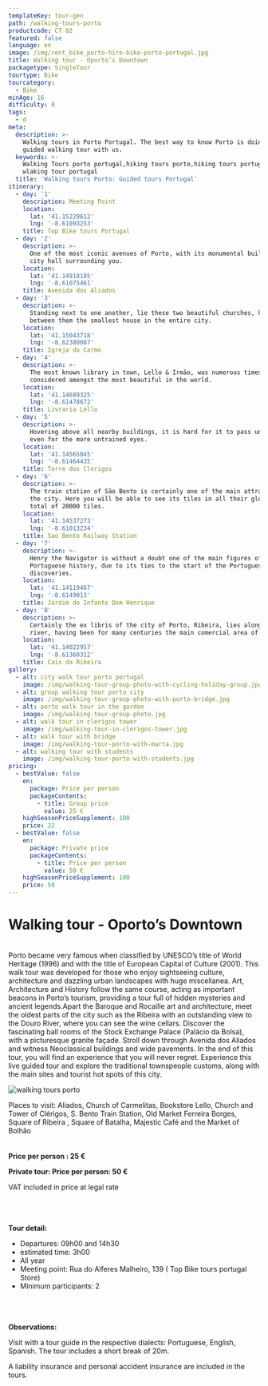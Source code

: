 ```yaml
---
templateKey: tour-gen
path: /walking-tours-porto
productcode: CT 02
featured: false
language: en
image: /img/rent_bike_porto-hire-bike-porto-portugal.jpg
title: Walking tour - Oporto’s Downtown
packagetype: SingleTour
tourtype: Bike
tourcategory:
  - Bike
minAge: 16
difficulty: 0
tags:
  - d
meta:
  description: >-
    Walking tours in Porto Portugal. The best way to know Porto is doing a
    guided walking tour with us.
  keywords: >-
    Walking Tours porto portugal,hiking tours porto,hiking tours portugal,
    wlaking tour portugal
  title: 'Walking tours Porto: Guided tours Portugal'
itinerary:
  - day: '1'
    description: Meeting Point
    location:
      lat: '41.15229612'
      lng: '-8.61093253'
    title: Top Bike tours Portugal
  - day: '2'
    description: >-
      One of the most iconic avenues of Porto, with its monumental buildings and
      city hall surrounding you.
    location:
      lat: '41.14918105'
      lng: '-8.61075461'
    title: Avenida dos Aliados
  - day: '3'
    description: >-
      Standing next to one another, lie these two beautiful churches, having
      between them the smallest house in the entire city.
    location:
      lat: '41.15043718'
      lng: '-8.62380087'
    title: Igreja do Carmo
  - day: '4'
    description: >-
      The most known library in town, Lello & Irmão, was numerous times
      considered amongst the most beautiful in the world.
    location:
      lat: '41.14689325'
      lng: '-8.61478672'
    title: Livraria Lello
  - day: '5'
    description: >-
      Hovering above all nearby buildings, it is hard for it to pass unnoticed,
      even for the more untrained eyes.
    location:
      lat: '41.14565045'
      lng: '-8.61464435'
    title: Torre dos Clerigos
  - day: '6'
    description: >-
      The train station of São Bento is certainly one of the main attractions of
      the city. Here you will be able to see its tiles in all their glory, a
      total of 20000 tiles.
    location:
      lat: '41.14537273'
      lng: '-8.61013234'
    title: Sao Bento Railway Station
  - day: '7'
    description: >-
      Henry the Navigator is without a doubt one of the main figures of
      Portuguese history, due to its ties to the start of the Portuguese
      discoveries.
    location:
      lat: '41.14119467'
      lng: '-8.6149013'
    title: Jardim do Infante Dom Henrique
  - day: '8'
    description: >-
      Certainly the ex libris of the city of Porto, Ribeira, lies alongside the
      river, having been for many centuries the main comercial area of the city.
    location:
      lat: '41.14022957'
      lng: '-8.61360312'
    title: Cais da Ribeira
gallery:
  - alt: city walk tour porto portugal
    image: /img/walking-tour-group-photo-with-cycling-holiday-group.jpg
  - alt: group walking tour porto city
    image: /img/walking-tour-group-photo-with-porto-bridge.jpg
  - alt: porto walk tour in the garden
    image: /img/walking-tour-group-photo.jpg
  - alt: walk tour in clerigos tower
    image: /img/walking-tour-in-clerigos-tower.jpg
  - alt: walk tour with bridge
    image: /img/walking-tour-porto-with-marta.jpg
  - alt: walking tour with students
    image: /img/walking-tour-porto-with-students.jpg
pricing:
  - bestValue: false
    en:
      package: Price per person
      packageContents:
        - title: Group price
          value: 25 €
    highSeasonPriceSupplement: 100
    price: 22
  - bestValue: false
    en:
      package: Private price
      packageContents:
        - title: Price per person
          value: 50 €
    highSeasonPriceSupplement: 100
    price: 50
---
```


# Walking tour - Oporto’s Downtown
\
Porto became very famous when classified by UNESCO’s title of World Heritage (1996) and with the title of European Capital of Culture (2001). This walk tour was developed for those who enjoy sightseeing culture, architecture and dazzling urban landscapes with huge miscellanea. Art, Architecture and History follow the same course, acting as important beacons in Porto’s tourism, providing a tour full of hidden mysteries and ancient legends.Apart the Baroque and Rocaille art and architecture, meet the oldest parts of the city such as the Ribeira with an outstanding view to the Douro River, where you can see the wine cellars. Discover the fascinating ball rooms of the Stock Exchange Palace (Palácio da Bolsa), with a picturesque granite façade. Stroll down through Avenida dos Aliados and witness Neoclassical buildings and wide pavements. In the end of this tour, you will find an experience that you will never regret. Experience this live guided tour and explore the traditional townspeople customs, along with the main sites and tourist hot spots of this city.


![walking tours porto](/img/oporto-walk-tour.png "Oporto walking tour")

Places to visit: Aliados, Church of Carmelitas, Bookstore Lello, Church and Tower of Clérigos, S. Bento Train Station, Old Market Ferreira Borges, Square of Ribeira , Square of Batalha, Majestic Café and the Market of Bolhão\
\
\
**Price per person : 25 €**

**Private tour: Price per person: 50 €**

VAT included in price at legal rate

\
\
\
**Tour detail:**

* Departures: 09h00 and 14h30
* estimated time: 3h00
* All year
* Meeting point: Rua do Alferes Malheiro, 139 ( Top Bike tours portugal Store)
* Minimum participants: 2

\
\
\
**Observations:**

Visit with a tour guide in the respective dialects: Portuguese, English, Spanish. The tour includes a short break of 20m.

A liability insurance and personal accident insurance are included in the tours.
